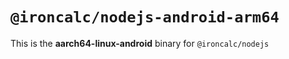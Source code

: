 # `@ironcalc/nodejs-android-arm64`

This is the **aarch64-linux-android** binary for `@ironcalc/nodejs`
